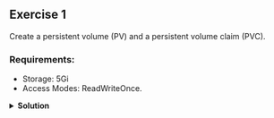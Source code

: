 ## Exercise 1

Create a persistent volume (PV) and a persistent volume claim (PVC).

### Requirements:
- Storage: 5Gi
- Access Modes: ReadWriteOnce.

<details>
  <summary><strong>Solution</strong></summary>

Persistent Volume:

```yaml
apiVersion: v1
kind: PersistentVolume
metadata:
  name: pv-volume
spec:
  capacity:
    storage: 5Gi
  accessModes:
    - ReadWriteOnce
  hostPath:
    path: "/mnt/data"
```

Persistent Volume Claim:

```yaml
apiVersion: v1
kind: PersistentVolumeClaim
metadata:
  name: pvc-claim
spec:
  accessModes:
    - ReadWriteOnce
  resources:
    requests:
      storage: 5Gi
```

</details>
